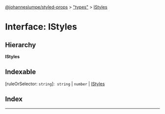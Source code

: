 [@johanneslumpe/styled-props](../README.md) > ["types"](../modules/_types_.md) > [IStyles](../interfaces/_types_.istyles.md)

# Interface: IStyles

## Hierarchy

**IStyles**

## Indexable

\[ruleOrSelector: `string`\]:&nbsp; `string` &#124; `number` &#124; [IStyles](_types_.istyles.md)

## Index

---

